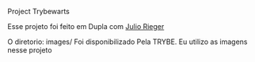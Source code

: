 Project Trybewarts

Esse projeto foi feito em Dupla com [Julio Rieger](https://www.linkedin.com/in/juliorieger/)

O diretorio: images/ Foi disponibilizado Pela TRYBE. Eu utilizo as imagens nesse projeto